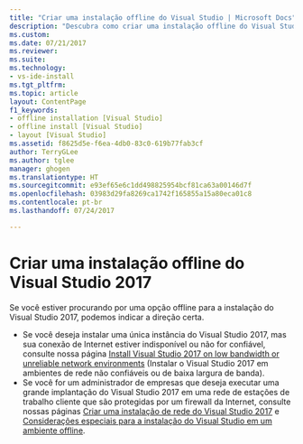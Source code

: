 ```yaml
---
title: "Criar uma instalação offline do Visual Studio | Microsoft Docs"
description: "Descubra como criar uma instalação offline do Visual Studio."
ms.custom: 
ms.date: 07/21/2017
ms.reviewer: 
ms.suite: 
ms.technology:
- vs-ide-install
ms.tgt_pltfrm: 
ms.topic: article
layout: ContentPage
f1_keywords:
- offline installation [Visual Studio]
- offline install [Visual Studio]
- layout [Visual Studio]
ms.assetid: f8625d5e-f6ea-4db0-83c0-619b77fab3cf
author: TerryGLee
ms.author: tglee
manager: ghogen
ms.translationtype: HT
ms.sourcegitcommit: e93ef65e6c1dd498825954bcf81ca63a00146d7f
ms.openlocfilehash: 03983d29fa8269ca1742f165855a15a80eca01c8
ms.contentlocale: pt-br
ms.lasthandoff: 07/24/2017

---
```

# <a name="create-an-offline-installation-of-visual-studio-2017"></a>Criar uma instalação offline do Visual Studio 2017

Se você estiver procurando por uma opção offline para a instalação do Visual Studio 2017, podemos indicar a direção certa.

* Se você deseja instalar uma única instância do Visual Studio 2017, mas sua conexão de Internet estiver indisponível ou não for confiável, consulte nossa página [Install Visual Studio 2017 on low bandwidth or unreliable network environments](../install/install-vs-inconsistent-quality-network.md) (Instalar o Visual Studio 2017 em ambientes de rede não confiáveis ou de baixa largura de banda).  
* Se você for um administrador de empresas que deseja executar uma grande implantação do Visual Studio 2017 em uma rede de estações de trabalho cliente que são protegidas por um firewall da Internet, consulte nossas páginas [Criar uma instalação de rede do Visual Studio 2017](../install/create-a-network-installation-of-visual-studio.md) e [Considerações especiais para a instalação do Visual Studio em um ambiente offline](../install/install-visual-studio-in-offline-environment.md).

